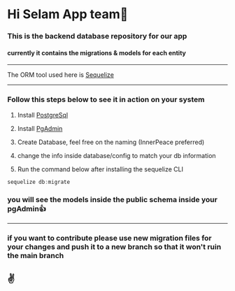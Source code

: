 # Hi Selam App team🤗

### This is the backend database repository for our app

#### currently it contains the migrations & models for each entity

---

The ORM tool used here is [Sequelize](https://sequelize.org/) 

---
### Follow this steps below to see it in action on your system

1. Install [PostgreSql](https://www.postgresql.org/download/)

2. Install [PgAdmin](https://www.pgadmin.org/download/)

3. Create Database, feel free on the naming (InnerPeace preferred)

4. change the info inside database/config to match your db information

5. Run the command below after installing the sequelize CLI

```javascript I'm tab B
sequelize db:migrate
```

### you will see the models inside the public schema inside your pgAdmin👍
---

### if you want to contribute please use new migration files for your changes and push it to a new branch so that it won't ruin the main branch

## ✌
